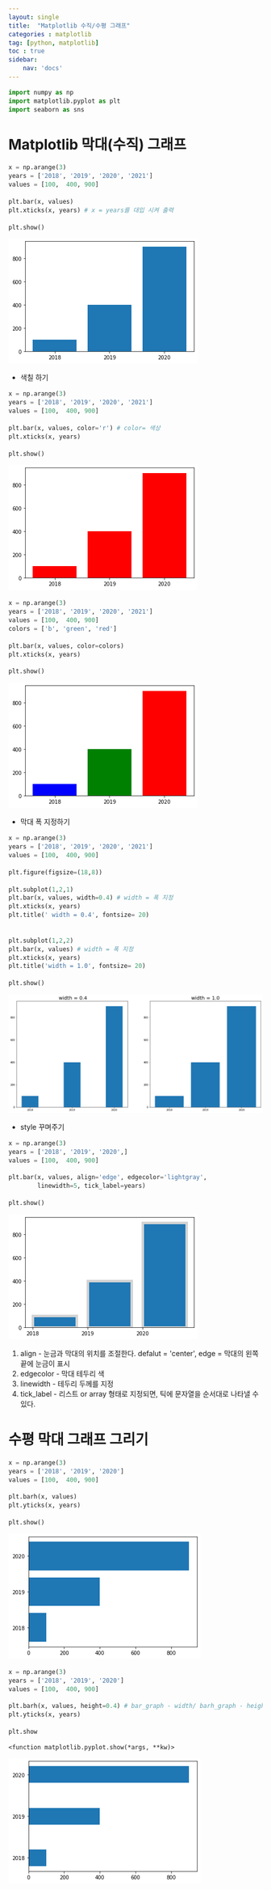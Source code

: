 ```yaml
---
layout: single
title:  "Matplotlib 수직/수평 그래프"
categories : matplotlib
tag: [python, matplotlib]
toc : true
sidebar:
    nav: 'docs'
---
```



```python
import numpy as np
import matplotlib.pyplot as plt
import seaborn as sns
```

# Matplotlib 막대(수직) 그래프


```python
x = np.arange(3)
years = ['2018', '2019', '2020', '2021']
values = [100,  400, 900]

plt.bar(x, values)
plt.xticks(x, years) # x = years를 대입 시켜 출력 

plt.show()
```


![Foo](/images/Matplotlib_8_files/Matplotlib_8_2_0.png)


- 색칠 하기


```python
x = np.arange(3)
years = ['2018', '2019', '2020', '2021']
values = [100,  400, 900]

plt.bar(x, values, color='r') # color= 색상
plt.xticks(x, years) 

plt.show()
```


![Foo](/images/Matplotlib_8_files/Matplotlib_8_4_0.png)



```python
x = np.arange(3)
years = ['2018', '2019', '2020', '2021']
values = [100,  400, 900]
colors = ['b', 'green', 'red']

plt.bar(x, values, color=colors)
plt.xticks(x, years) 

plt.show()
```


![Foo](/images/Matplotlib_8_files/Matplotlib_8_5_0.png)


- 막대 폭 지정하기


```python
x = np.arange(3)
years = ['2018', '2019', '2020', '2021']
values = [100,  400, 900]

plt.figure(figsize=(18,8))

plt.subplot(1,2,1)
plt.bar(x, values, width=0.4) # width = 폭 지정
plt.xticks(x, years) 
plt.title(' width = 0.4', fontsize= 20)


plt.subplot(1,2,2)
plt.bar(x, values) # width = 폭 지정
plt.xticks(x, years) 
plt.title('width = 1.0', fontsize= 20)

plt.show()

```


![Foo](/images/Matplotlib_8_files/Matplotlib_8_7_0.png)


- style 꾸며주기


```python
x = np.arange(3)
years = ['2018', '2019', '2020',]
values = [100,  400, 900]

plt.bar(x, values, align='edge', edgecolor='lightgray', 
        linewidth=5, tick_label=years)

plt.show()
```


![Foo](/images/Matplotlib_8_files/Matplotlib_8_9_0.png)


1. align - 눈금과 막대의 위치를 조절한다. defalut = 'center', edge = 막대의 왼쪽 끝에 눈금이 표시
2. edgecolor - 막대 테두리 색
3. linewidth - 테두리 두께를 지정
4. tick_label - 리스트 or array 형태로 지정되면, 틱에 문자열을 순서대로 나타낼 수 있다.

# 수평 막대 그래프 그리기


```python
x = np.arange(3)
years = ['2018', '2019', '2020']
values = [100,  400, 900]

plt.barh(x, values)
plt.yticks(x, years)

plt.show()
```


![Foo](/images/Matplotlib_8_files/Matplotlib_8_12_0.png)



```python
x = np.arange(3)
years = ['2018', '2019', '2020']
values = [100,  400, 900]

plt.barh(x, values, height=0.4) # bar_graph - width/ barh_graph - height
plt.yticks(x, years)

plt.show
```




    <function matplotlib.pyplot.show(*args, **kw)>




![Foo](/images/Matplotlib_8_files/Matplotlib_8_13_1.png)




